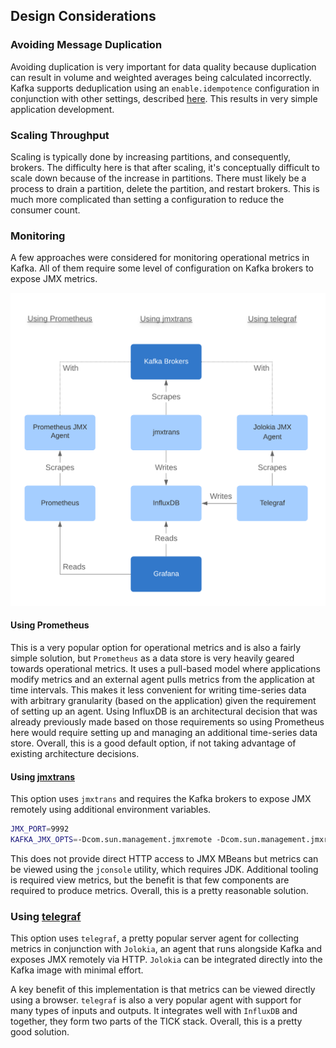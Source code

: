 ## Design Considerations

### Avoiding Message Duplication
Avoiding duplication is very important for data quality because duplication can result in volume and weighted averages
being calculated incorrectly. Kafka supports deduplication using an `enable.idempotence` configuration in conjunction
with other settings, described [here](https://www.cloudkarafka.com/blog/2019-04-10-apache-kafka-idempotent-producer-avoiding-message-duplication.html).
This results in very simple application development.

### Scaling Throughput
Scaling is typically done by increasing partitions, and consequently, brokers. The difficulty here is that after
scaling, it's conceptually difficult to scale down because of the increase in partitions. There must likely be a
process to drain a partition, delete the partition, and restart brokers. This is much more complicated than setting a
configuration to reduce the consumer count. 

### Monitoring
A few approaches were considered for monitoring operational metrics in Kafka. All of them require some level of
configuration on Kafka brokers to expose JMX metrics.

![Monitoring](monitoring.png)

#### Using Prometheus
This is a very popular option for operational metrics and is also a fairly simple solution, but `Prometheus` as a data
store is very heavily geared towards operational metrics. It uses a pull-based model where applications modify metrics
and an external agent pulls metrics from the application at time intervals. This makes it less convenient for writing
time-series data with arbitrary granularity (based on the application) given the requirement of setting up an agent.
Using InfluxDB is an architectural decision that was already previously made based on those requirements so using
Prometheus here would require setting up and managing an additional time-series data store. Overall, this is a good
default option, if not taking advantage of existing architecture decisions.

#### Using [jmxtrans](https://github.com/jmxtrans/jmxtrans)
This option uses `jmxtrans` and requires the Kafka brokers to expose JMX remotely using additional environment
variables.

```bash
JMX_PORT=9992
KAFKA_JMX_OPTS=-Dcom.sun.management.jmxremote -Dcom.sun.management.jmxremote.authenticate=false -Dcom.sun.management.jmxremote.ssl=false -Djava.rmi.server.hostname=127.0.0.1 -Dcom.sun.management.jmxremote.rmi.port=9992
```

This does not provide direct HTTP access to JMX MBeans but metrics can be viewed using the `jconsole` utility, which
requires JDK. Additional tooling is required view metrics, but the benefit is that few components are required to
produce metrics. Overall, this is a pretty reasonable solution.

### Using [telegraf](https://github.com/influxdata/telegraf)
This option uses `telegraf`, a pretty popular server agent for collecting metrics in conjunction with `Jolokia`, an
agent that runs alongside Kafka and exposes JMX remotely via HTTP. `Jolokia` can be integrated directly into the Kafka
image with minimal effort.

A key benefit of this implementation is that metrics can be viewed directly using a browser. `telegraf` is also a very
popular agent with support for many types of inputs and outputs. It integrates well with `InfluxDB` and together, they
form two parts of the TICK stack. Overall, this is a pretty good solution.
